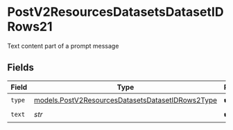 # PostV2ResourcesDatasetsDatasetIDRows21

Text content part of a prompt message


## Fields

| Field                                                                                                      | Type                                                                                                       | Required                                                                                                   | Description                                                                                                |
| ---------------------------------------------------------------------------------------------------------- | ---------------------------------------------------------------------------------------------------------- | ---------------------------------------------------------------------------------------------------------- | ---------------------------------------------------------------------------------------------------------- |
| `type`                                                                                                     | [models.PostV2ResourcesDatasetsDatasetIDRows2Type](../models/postv2resourcesdatasetsdatasetidrows2type.md) | :heavy_check_mark:                                                                                         | N/A                                                                                                        |
| `text`                                                                                                     | *str*                                                                                                      | :heavy_check_mark:                                                                                         | N/A                                                                                                        |